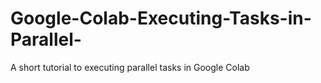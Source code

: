 # Google-Colab-Executing-Tasks-in-Parallel-
A short tutorial to executing parallel tasks in Google Colab
